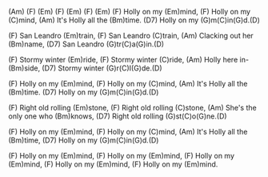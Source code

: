 (Am) (F) (Em) (F) (Em) (F) (Em)
(F) Holly on my (Em)mind,
(F) Holly on my (C)mind,
(Am) It's Holly all the (Bm)time.
(D7) Holly on my (G)m(C)in(G)d.(D)

(F) San Leandro (Em)train,
(F) San Leandro (C)train,
(Am) Clacking out her (Bm)name,
(D7) San Leandro (G)tr(C)a(G)in.(D)

(F) Stormy winter (Em)ride,
(F) Stormy winter (C)ride,
(Am) Holly here in-(Bm)side,
(D7) Stormy winter (G)r(C)I(G)de.(D)

(F) Holly on my (Em)mind,
(F) Holly on my (C)mind,
(Am) It's Holly all the (Bm)time.
(D7) Holly on my (G)m(C)in(G)d.(D)

(F) Right old rolling (Em)stone,
(F) Right old rolling (C)stone,
(Am) She's the only one who (Bm)knows,
(D7) Right old rolling (G)st(C)o(G)ne.(D)

(F) Holly on my (Em)mind,
(F) Holly on my (C)mind,
(Am) It's Holly all the (Bm)time,
(D7) Holly on my (G)m(C)in(G)d.(D)

(F) Holly on my (Em)mind,
(F) Holly on my (Em)mind,
(F) Holly on my (Em)mind,
(F) Holly on my (Em)mind,
(F) Holly on my (Em)mind.
